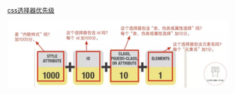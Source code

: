 <a href="https://mp.weixin.qq.com/s/RMzmiwLTqJMs82xx1Z8_yAhttps://mp.weixin.qq.com/s/RMzmiwLTqJMs82xx1Z8_yA">css选择器优先级</a>

<img src="./css.webp">